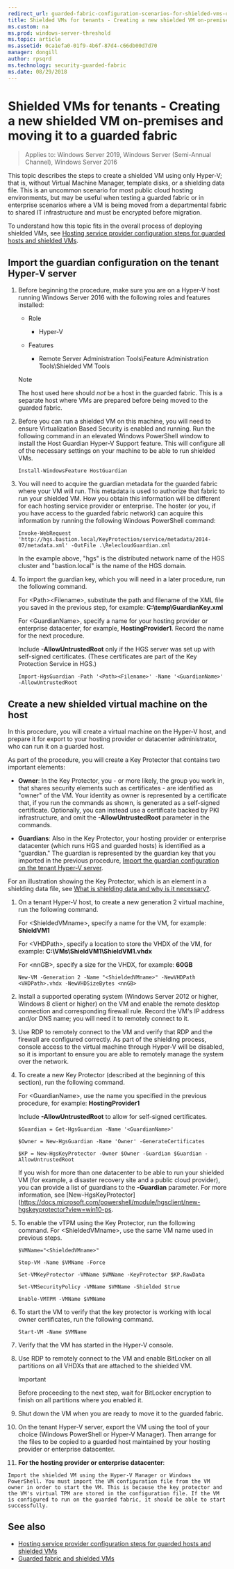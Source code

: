 ```yaml
---
redirect_url: guarded-fabric-configuration-scenarios-for-shielded-vms-overview.md
title: Shielded VMs for tenants - Creating a new shielded VM on-premises and moving it to a guarded fabric
ms.custom: na
ms.prod: windows-server-threshold
ms.topic: article
ms.assetid: 0ca1efa0-01f9-4b6f-87d4-c66db00d7d70
manager: dongill
author: rpsqrd
ms.technology: security-guarded-fabric
ms.date: 08/29/2018
---
```


# Shielded VMs for tenants - Creating a new shielded VM on-premises and moving it to a guarded fabric

>Applies to: Windows Server 2019, Windows Server (Semi-Annual Channel), Windows Server 2016


<!-- NOTE THAT THIS FILE HAS A "redirect_url" LINE IN THE METADATA. EVENTUALLY WE WILL PROBABLY STRIP OUT THE DETAILED METADATA AND THE CONTENT BELOW, SO IT'S PURELY A REDIRECTED TOPIC. However, as of mid-November 2016, we're still deciding. -->



This topic describes the steps to create a shielded VM using only Hyper-V; that is, without Virtual Machine Manager, template disks, or a shielding data file. This is an uncommon scenario for most public cloud hosting environments, but may be useful when testing a guarded fabric or in enterprise scenarios where a VM is being moved from a departmental fabric to shared IT infrastructure and must be encrypted before migration.

To understand how this topic fits in the overall process of deploying shielded VMs, see [Hosting service provider configuration steps for guarded hosts and shielded VMs](guarded-fabric-configuration-scenarios-for-shielded-vms-overview.md).

## Import the guardian configuration on the tenant Hyper-V server

1.  Before beginning the procedure, make sure you are on a Hyper-V host running Windows Server 2016 with the following roles and features installed:

    - Role

        - Hyper-V

    - Features

        - Remote Server Administration Tools\\Feature Administration Tools\\Shielded VM Tools

    > [!NOTE]
    > The host used here should *not* be a host in the guarded fabric. This is a separate host where VMs are prepared before being moved to the guarded fabric.

2.  Before you can run a shielded VM on this machine, you will need to ensure Virtualization Based Security is enabled and running. Run the following command in an elevated Windows PowerShell window to install the Host Guardian Hyper-V Support feature. This will configure all of the necessary settings on your machine to be able to run shielded VMs.

        Install-WindowsFeature HostGuardian

3.  You will need to acquire the guardian metadata for the guarded fabric where your VM will run. This metadata is used to authorize that fabric to run your shielded VM. How you obtain this information will be different for each hosting service provider or enterprise. The hoster (or you, if you have access to the guarded fabric network) can acquire this information by running the following Windows PowerShell command:

        Invoke-WebRequest 'http://hgs.bastion.local/KeyProtection/service/metadata/2014-07/metadata.xml' -OutFile .\RelecloudGuardian.xml

    In the example above, "hgs" is the distributed network name of the HGS cluster and "bastion.local" is the name of the HGS domain.

4.  To import the guardian key, which you will need in a later procedure, run the following command.

    For &lt;Path&gt;&lt;Filename&gt;, substitute the path and filename of the XML file you saved in the previous step, for example: **C:\\temp\\GuardianKey.xml**

    For &lt;GuardianName&gt;, specify a name for your hosting provider or enterprise datacenter, for example, **HostingProvider1**. Record the name for the next procedure.

    Include **-AllowUntrustedRoot** only if the HGS server was set up with self-signed certificates. (These certificates are part of the Key Protection Service in HGS.)

        Import-HgsGuardian -Path '<Path><Filename>' -Name '<GuardianName>' -AllowUntrustedRoot

## Create a new shielded virtual machine on the host

In this procedure, you will create a virtual machine on the Hyper-V host, and prepare it for export to your hosting provider or datacenter administrator, who can run it on a guarded host.

As part of the procedure, you will create a Key Protector that contains two important elements:

-   **Owner**: In the Key Protector, you - or more likely, the group you work in, that shares security elements such as certificates - are identified as "owner" of the VM. Your identity as owner is represented by a certificate that, if you run the commands as shown, is generated as a self-signed certificate. Optionally, you can instead use a certificate backed by PKI infrastructure, and omit the **-AllowUntrustedRoot** parameter in the commands.

-   **Guardians**: Also in the Key Protector, your hosting provider or enterprise datacenter (which runs HGS and guarded hosts) is identified as a "guardian." The guardian is represented by the guardian key that you imported in the previous procedure, [Import the guardian configuration on the tenant Hyper-V server](#import-the-guardian-configuration-on-the-tenant-hyper-v-server).

For an illustration showing the Key Protector, which is an element in a shielding data file, see [What is shielding data and why is it necessary?](guarded-fabric-and-shielded-vms.md#what-is-shielding-data-and-why-is-it-necessary).

1.  On a tenant Hyper-V host, to create a new generation 2 virtual machine, run the following command.

    For &lt;ShieldedVMname&gt;, specify a name for the VM, for example: **ShieldVM1**
    
    For &lt;VHDPath&gt;, specify a location to store the VHDX of the VM, for example: **C:\\VMs\\ShieldVM1\\ShieldVM1.vhdx**
    
    For &lt;nnGB&gt;, specify a size for the VHDX, for example: **60GB**

        New-VM -Generation 2 -Name "<ShieldedVMname>" -NewVHDPath <VHDPath>.vhdx -NewVHDSizeBytes <nnGB>

2.  Install a supported operating system (Windows Server 2012 or higher, Windows 8 client or higher) on the VM and enable the remote desktop connection and corresponding firewall rule. Record the VM's IP address and/or DNS name; you will need it to remotely connect to it.

3.  Use RDP to remotely connect to the VM and verify that RDP and the firewall are configured correctly. As part of the shielding process, console access to the virtual machine through Hyper-V will be disabled, so it is important to ensure you are able to remotely manage the system over the network.

4.  To create a new Key Protector (described at the beginning of this section), run the following command.

    For &lt;GuardianName&gt;, use the name you specified in the previous procedure, for example: **HostingProvider1**

    Include **-AllowUntrustedRoot** to allow for self-signed certificates.

        $Guardian = Get-HgsGuardian -Name '<GuardianName>'

        $Owner = New-HgsGuardian -Name 'Owner' -GenerateCertificates

        $KP = New-HgsKeyProtector -Owner $Owner -Guardian $Guardian -AllowUntrustedRoot

    If you wish for more than one datacenter to be able to run your shielded VM (for example, a disaster recovery site and a public cloud provider), you can provide a list of guardians to the **-Guardian** parameter. For more information, see [New-HgsKeyProtector](https://docs.microsoft.com/powershell/module/hgsclient/new-hgskeyprotector?view=win10-ps.

5.  To enable the vTPM using the Key Protector, run the following command. For &lt;ShieldedVMname&gt;, use the same VM name used in previous steps.

        $VMName="<ShieldedVMname>"

        Stop-VM -Name $VMName -Force

        Set-VMKeyProtector -VMName $VMName -KeyProtector $KP.RawData

        Set-VMSecurityPolicy -VMName $VMName -Shielded $true

        Enable-VMTPM -VMName $VMName

6.  To start the VM to verify that the key protector is working with local owner certificates, run the following command.

        Start-VM -Name $VMName

7.  Verify that the VM has started in the Hyper-V console.

8.  Use RDP to remotely connect to the VM and enable BitLocker on all partitions on all VHDXs that are attached to the shielded VM.

    > [!IMPORTANT]
    > Before proceeding to the next step, wait for BitLocker encryption to finish on all partitions where you enabled it.

9.  Shut down the VM when you are ready to move it to the guarded fabric.

10.  On the tenant Hyper-V server, export the VM using the tool of your choice (Windows PowerShell or Hyper-V Manager). Then arrange for the files to be copied to a guarded host maintained by your hosting provider or enterprise datacenter.

11.  **For the hosting provider or enterprise datacenter**:

    Import the shielded VM using the Hyper-V Manager or Windows PowerShell. You must import the VM configuration file from the VM owner in order to start the VM. This is because the key protector and the VM's virtual TPM are stored in the configuration file. If the VM is configured to run on the guarded fabric, it should be able to start successfully.

## See also

- [Hosting service provider configuration steps for guarded hosts and shielded VMs](guarded-fabric-configuration-scenarios-for-shielded-vms-overview.md)
- [Guarded fabric and shielded VMs](guarded-fabric-and-shielded-vms-top-node.md)
